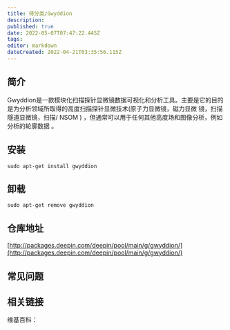 ```yaml
---
title: 待分类/Gwyddion
description: 
published: true
date: 2022-05-07T07:47:22.445Z
tags: 
editor: markdown
dateCreated: 2022-04-21T03:35:56.115Z
---
```


## 简介

Gwyddion是一款模块化扫描探针显微镜数据可视化和分析工具。主要是它的目的是为分析领域所取得的高度扫描探针显微技术(原子力显微镜，磁力显微 镜，扫描隧道显微镜，扫描/ NSOM ) ，但通常可以用于任何其他高度场和图像分析，例如分析的轮廓数据 。

## 安装

`sudo apt-get install gwyddion`

## 卸载

`sudo apt-get remove gwyddion`

## 仓库地址

[http://packages.deepin.com/deepin/pool/main/g/gwyddion/](http://packages.deepin.com/deepin/pool/main/g/gwyddion/)

## 常见问题

## 相关链接

维基百科：
